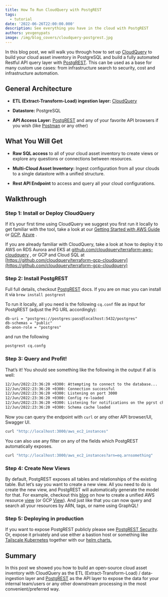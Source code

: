 ```yaml
---
title: How To Run CloudQuery with PostgREST
tags:
  - tutorial
date: '2022-06-26T22:00:00.000'
description: See everything you have in the cloud with PostgREST
authors: yevgenypats
image: /img/blog_covers/cloudquery-postgrest.jpg
---
```


In this blog post, we will walk you through how to set up [CloudQuery](https://github.com/cloudquery/cloudquery) to build your cloud asset inventory in PostgreSQL and build a fully automated Restful API query layer with [PostgREST](https://postgrest.org/en/stable/). This can be used as a base for many custom use cases: from infrastructure search to security, cost and infrastructure automation.

## General Architecture

- **ETL (Extract-Transform-Load) ingestion layer:** [CloudQuery](https://github.com/cloudquery/cloudquery)

- **Datastore:** PostgreSQL

- **API Access Layer:** [PostgREST](https://postgrest.org/en/stable/) and any of your favorite API browsers if you wish (like [Postman](https://www.postman.com/downloads/?utm_source=postman-home) or any other)

## What You Will Get

- **Raw SQL access** to all of your cloud asset inventory to create views or explore any questions or connections between resources.

- **Multi-Cloud Asset Inventory:** Ingest configuration from all your clouds to a single datastore with a unified structure.

- **Rest API Endpoint** to access and query all your cloud configurations.

## Walkthrough

### Step 1: **Install or Deploy CloudQuery**

If it’s your first time using CloudQuery we suggest you first run it locally to get familiar with the tool, take a look at our [Getting Started with AWS Guide](https://docs.cloudquery.io/docs/getting-started/getting-started-with-aws) or [GCP](https://docs.cloudquery.io/docs/getting-started/getting-started-with-gcp), [Azure](https://docs.cloudquery.io/docs/getting-started/getting-started-with-azure) .

If you are already familiar with CloudQuery, take a look at how to deploy it to AWS on RDS Aurora and EKS at [github.com/cloudquery/terraform-aws-cloudquery](https://github.com/cloudquery/terraform-aws-cloudquery) , or GCP and Cloud SQL at [https://github.com/cloudquery/terraform-gcp-cloudquery](https://github.com/cloudquery/terraform-gcp-cloudquery)

### Step 2: Install PostgREST

Full full details, checkout [PostgREST](https://postgrest.org/en/stable/tutorials/tut0.html) docs. If you are on mac you can install it via `brew install postgrest`

To run it locally, all you need is the following `cq.conf` file as input for PostgREST (adjust the PG URL accordingly):

```plain text
db-uri = "postgres://postgres:pass@localhost:5432/postgres"
db-schemas = "public"
db-anon-role = "postgres"
```

and run the following

```bash
postgrest cq.confg
```

### Step 3: Query and Profit!

That’s it! You should see something like the following in the output if all is well:

```bash
12/Jun/2022:23:36:20 +0300: Attempting to connect to the database...
12/Jun/2022:23:36:20 +0300: Connection successful
12/Jun/2022:23:36:20 +0300: Listening on port 3000
12/Jun/2022:23:36:20 +0300: Config re-loaded
12/Jun/2022:23:36:20 +0300: Listening for notifications on the pgrst channel
12/Jun/2022:23:36:20 +0300: Schema cache loaded
```

Now you can query the endpoint with `curl` or any other API browser/UI, Swagger UI.

```bash
curl "http://localhost:3000/aws_ec2_instances"
```

You can also use any filter on any of the fields which PostgREST automatically exposes.

```bash
curl "http://localhost:3000/aws_ec2_instances?arn=eq.arnsomething"
```

### Step 4: Create New Views

By default, PostgREST exposes all tables and relationships of the existing table. But let’s say you want to create a new view. All you need to do is create the new view, and PostgREST will automatically generate the model for that. For example, checkout this [blog](https://www.cloudquery.io/blog/aws-resources-view) on how to create a unified AWS resource [view](https://github.com/cloudquery/cq-provider-aws/tree/main/views) (or GCP [View](https://github.com/cloudquery/cq-provider-gcp/tree/main/views)). And just like that you can now query and search all your resources by ARN, tags, or name using GraphQL!

### Step 5: Deploying in production

If you want to expose PostgREST publicly please see [PostgREST Security](https://postgrest.org/en/stable/auth.html). Or, expose it privately and use either a bastion host or something like [Tailscale Kubernetes](https://tailscale.com/kb/1185/kubernetes/) together with our [helm charts.](https://github.com/cloudquery/helm-charts)

## Summary

In this post we showed you how to build an open-source cloud asset inventory with CloudQuery as the ETL (Extract-Transform-Load) / data-ingestion layer and [PostgREST](https://postgrest.org/) as the API layer to expose the data for your internal team/users or any other downstream processing in the most convenient/preferred way.
